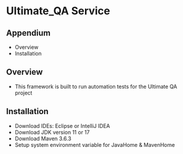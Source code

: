 # Ultimate_QA Service
## Appendium
* Overview
* Installation


## Overview
* This framework is built to run automation tests for the Ultimate QA project

## Installation
* Download IDEs: Eclipse or IntelliJ IDEA
* Download JDK version 11 or 17
* Download Maven 3.6.3
* Setup system environment variable for JavaHome & MavenHome

